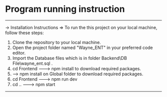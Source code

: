 # Program running instruction

--------------------------------------------------------------------------------------
-> Installation Instructions
=> To run the this project on your local machine, follow these steps:
   1. Clone the repository to your local machine.
   2. Open the project folder named "Wayne_ENT" in your preferred code editor.
   3. Import the Database files which is in folder Backend\DB File\wayne_ent.sql .
   4. cd Frontend ---> npm install to download required packages.
   5. --> npm install on Global folder to download required packages.
   5. cd Frontend ---> npm run dev
   6. cd .. ---> npm start
--------------------------------------------------------------------------------------
